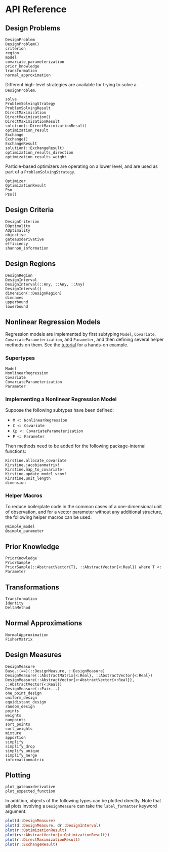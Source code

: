 # API Reference

## Design Problems

```@docs
DesignProblem
DesignProblem()
criterion
region
model
covariate_parameterization
prior_knowledge
transformation
normal_approximation
```

Different high-level strategies are available for trying to solve a `DesignProblem`.

```@docs
solve
ProblemSolvingStrategy
ProblemSolvingResult
DirectMaximization
DirectMaximization()
DirectMaximizationResult
solution(::DirectMaximizationResult)
optimization_result
Exchange
Exchange()
ExchangeResult
solution(::ExchangeResult)
optimization_results_direction
optimization_results_weight
```

Particle-based optimizers are operating on a lower level,
and are used as part of a `ProblemSolvingStrategy`.

```@docs
Optimizer
OptimizationResult
Pso
Pso()
```

## Design Criteria

```@docs
DesignCriterion
DOptimality
AOptimality
objective
gateauxderivative
efficiency
shannon_information
```

## Design Regions

```@docs
DesignRegion
DesignInterval
DesignInterval(::Any, ::Any, ::Any)
DesignInterval()
dimension(::DesignRegion)
dimnames
upperbound
lowerbound
```

## Nonlinear Regression Models

Regression models are implemented
by first subtyping `Model`, `Covariate`, `CovariateParameterization`, and `Parameter`,
and then defining several helper methods on them.
See the [tutorial](tutorial.md) for a hands-on example.

### Supertypes

```@docs
Model
NonlinearRegression
Covariate
CovariateParameterization
Parameter
```

### Implementing a Nonlinear Regression Model

Suppose the following subtypes have been defined:

  - `M <: NonlinearRegression`
  - `C <: Covariate`
  - `Cp <: CovariateParameterization`
  - `P <: Parameter`

Then methods need to be added for the following package-internal functions:

```@docs
Kirstine.allocate_covariate
Kirstine.jacobianmatrix!
Kirstine.map_to_covariate!
Kirstine.update_model_vcov!
Kirstine.unit_length
dimension
```

### Helper Macros

To reduce boilerplate code in the common cases of a one-dimensional unit of observation,
and for a vector parameter without any additional structure,
the following helper macros can be used:

```@docs
@simple_model
@simple_parameter
```

## Prior Knowledge

```@docs
PriorKnowledge
PriorSample
PriorSample(::AbstractVector{T}, ::AbstractVector{<:Real}) where T <: Parameter
```

## Transformations

```@docs
Transformation
Identity
DeltaMethod
```

## Normal Approximations

```@docs
NormalApproximation
FisherMatrix
```

## Design Measures

```@docs
DesignMeasure
Base.:(==)(::DesignMeasure, ::DesignMeasure)
DesignMeasure(::AbstractMatrix{<:Real}, ::AbstractVector{<:Real})
DesignMeasure(::AbstractVector{<:AbstractVector{<:Real}}, ::AbstractVector{<:Real})
DesignMeasure(::Pair...)
one_point_design
uniform_design
equidistant_design
random_design
points
weights
numpoints
sort_points
sort_weights
mixture
apportion
simplify
simplify_drop
simplify_unique
simplify_merge
informationmatrix
```

## Plotting

```@docs
plot_gateauxderivative
plot_expected_function
```

In addition, objects of the following types can be plotted directly.
Note that all plots involving a `DesignMeasure` can take the `label_formatter` keyword argument.

```julia
plot(d::DesignMeasure)
plot(d::DesignMeasure, dr::DesignInterval)
plot(r::OptimizationResult)
plot(rs::AbstractVector{<:OptimizationResult})
plot(r::DirectMaximizationResult)
plot(r::ExchangeResult)
```
